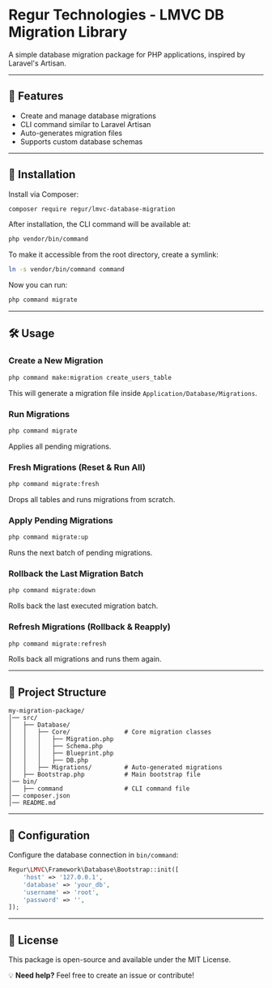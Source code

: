 # Regur Technologies - LMVC DB Migration Library

A simple database migration package for PHP applications, inspired by Laravel's Artisan.

---

## 📌 Features
- Create and manage database migrations
- CLI command similar to Laravel Artisan
- Auto-generates migration files
- Supports custom database schemas

---

## 🚀 Installation

Install via Composer:

```bash
composer require regur/lmvc-database-migration
```

After installation, the CLI command will be available at:

```bash
php vendor/bin/command
```

To make it accessible from the root directory, create a symlink:

```bash
ln -s vendor/bin/command command
```

Now you can run:

```bash
php command migrate
```

---

## 🛠 Usage

### Create a New Migration
```bash
php command make:migration create_users_table
```
This will generate a migration file inside `Application/Database/Migrations`.

### Run Migrations
```bash
php command migrate
```
Applies all pending migrations.

### Fresh Migrations (Reset & Run All)
```bash
php command migrate:fresh
```
Drops all tables and runs migrations from scratch.

### Apply Pending Migrations
```bash
php command migrate:up
```
Runs the next batch of pending migrations.

### Rollback the Last Migration Batch
```bash
php command migrate:down
```
Rolls back the last executed migration batch.

### Refresh Migrations (Rollback & Reapply)
```bash
php command migrate:refresh
```
Rolls back all migrations and runs them again.

---

## 📂 Project Structure
```
my-migration-package/
│── src/
│   ├── Database/
│   │   ├── Core/               # Core migration classes
│   │   │   ├── Migration.php
│   │   │   ├── Schema.php
│   │   │   ├── Blueprint.php
│   │   │   ├── DB.php
│   │   ├── Migrations/         # Auto-generated migrations
│   ├── Bootstrap.php           # Main bootstrap file
│── bin/
│   ├── command                 # CLI command file
│── composer.json
│── README.md
```

---

## 🔧 Configuration

Configure the database connection in `bin/command`:

```php
Regur\LMVC\Framework\Database\Bootstrap::init([
    'host' => '127.0.0.1',
    'database' => 'your_db',
    'username' => 'root',
    'password' => '',
]);
```

---

## 📜 License
This package is open-source and available under the MIT License.

💡 **Need help?** Feel free to create an issue or contribute!
